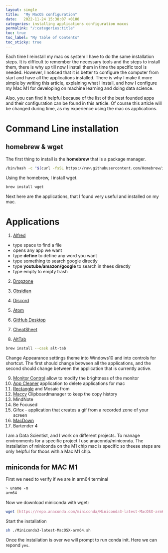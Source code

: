 ```yaml
---
layout: single
title:  "My MacOS configuration"
date:   2022-11-24 15:38:07 +0100
categories: installing applications configuration macos
permalink: "/:categories:title"
toc: true
toc_label: "My Table of Contents"
toc_sticky: true
---
```


Each time I reinstall my mac os system I have to do the same installation steps.
It is difficult to remember the necessary tools and the steps to install them, there is why up till now I install them in time the specific tool is needed. However, I noticed that it is better to configure the computer from start and have all the applications installed. There is why I make it more simple by writing this article, explaining what I install, and how I configure my Mac M1 for developing on machine learning and doing data science.

Also, you can find it helpful because of the list of the best founded apps and their configuration can be found in this article. Of course this article will be changed during time, as my experience using the mac os applications.

# Command Line installation

## homebrew & wget

The first thing to install is the **homebrew** that is a package manager.

```bash
/bin/bash -c "$(curl -fsSL https://raw.githubusercontent.com/Homebrew/install/HEAD/install.sh)"
```


Using the homebrew, I install wget.
```bash
brew install wget
```

Next here are the applications, that I found very useful and installed on my mac.

# Applications

1) [Alfred](https://www.alfredapp.com/)
 - type space to find a file
 - opens any app we want
 - type **define** to define any word you want
 - type something to search google directly
 - type **youtube/amazon/google** to search in thees directly
 - type empty to empty trash

2) [Dropzone](https://apps.apple.com/fr/app/dropzone-4/id1485052491?mt=12)

3) [Obsidian](https://obsidian.md/)

4) [Discord](https://discord.com/download)

5) [Atom](https://atom.io)

6) [GitHub Desktop](https://desktop.github.com/)
7) [CheatSheet](https://www.mediaatelier.com/CheatSheet/)
8) [AltTab](https://alt-tab-macos.netlify.app/)

```bash
brew install --cask alt-tab
```
Change Appearance settings theme into Windows10 and into controls for shortcut. The first should change between all the applications, and the second should change between the application that is currently active.

9) [Monitor Control](https://github.com/MonitorControl/MonitorControl) allow to modify the brightness of the monitor
10) [App Cleaner](https://freemacsoft.net/appcleaner/) application to delete applications for mac
11) [Rectangle](https://rectangleapp.com) and Mosaic from
12) [Maccy](https://maccy.app) Clipboardmanager to keep the copy history
13) MindNote
14) Be Focused
15) Gifox - application that creates a gif from a recorded zone of your screen
16) [MacDown](https://macdown.uranusjr.com)
17) Bartender 4



I am a Data Scientist, and I work on different projects. To manage environments for a specific project I use anaconda/miniconda. The installation of miniconda on the M1 chip mac is specific so theese steps are only helpful for thoos with a Mac M1 chip.

## miniconda for MAC M1

First we need to verify if we are in arm64 terminal
```bash
> uname -m  
arm64
```

Now we download miniconda with wget:

```bash
wget [https://repo.anaconda.com/miniconda/Miniconda3-latest-MacOSX-arm64.sh](https://repo.anaconda.com/miniconda/Miniconda3-latest-MacOSX-arm64.sh)
```

Start the installation
```bash
sh ./Miniconda3-latest-MacOSX-arm64.sh
```

Once the installation is over we will prompt to run conda init. Here we can repond `yes`.
